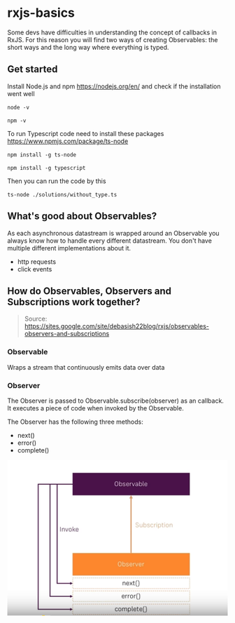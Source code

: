 # rxjs-basics
Some devs have difficulties in understanding the concept of callbacks in RxJS. For this reason you will find two ways of creating Observables: the short ways and the long way where everything is typed.

## Get started

Install Node.js and npm https://nodejs.org/en/ and check if the installation went well

```
node -v
```

```
npm -v
```

To run Typescript code need to install these packages https://www.npmjs.com/package/ts-node

```
npm install -g ts-node
```

```
npm install -g typescript
```

Then you can run the code by this

```
ts-node ./solutions/without_type.ts
```

## What's good about Observables?

As each asynchronous datastream is wrapped around an Observable you always know how to handle every different datastream. You don't have multiple different implementations about it.

- http requests
- click events

## How do Observables, Observers and Subscriptions work together?

> Source: https://sites.google.com/site/debasish22blog/rxjs/observables-observers-and-subscriptions

### Observable
Wraps a stream that continuously emits data over data

### Observer 
The Observer is passed to Observable.subscribe(observer) as an callback. It executes a piece of code when invoked by the Observable.

The Observer has the following three methods: 
- next()
- error()
- complete()

![alt text](./assets/concept.png "Concept between Observable and Observer")
